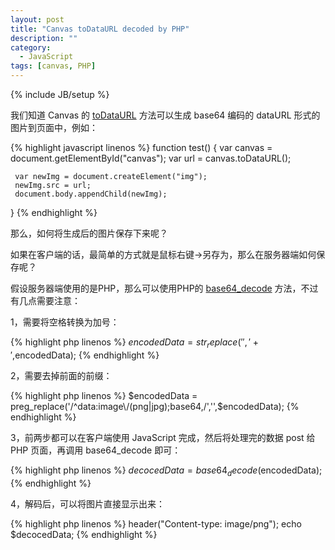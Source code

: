 ```yaml
---
layout: post
title: "Canvas toDataURL decoded by PHP"
description: ""
category:
  - JavaScript
tags: [canvas, PHP]
---
```

{% include JB/setup %}

我们知道 Canvas 的 [toDataURL](https://developer.mozilla.org/en-US/docs/DOM/HTMLCanvasElement) 方法可以生成 base64 编码的 dataURL 形式的图片到页面中，例如：

{% highlight javascript linenos %}
function test() {
     var canvas = document.getElementById("canvas");
     var url = canvas.toDataURL();

     var newImg = document.createElement("img");
     newImg.src = url;
     document.body.appendChild(newImg);
}
{% endhighlight %}

那么，如何将生成后的图片保存下来呢？

如果在客户端的话，最简单的方式就是鼠标右键->另存为，那么在服务器端如何保存呢？

假设服务器端使用的是PHP，那么可以使用PHP的 [base64_decode](http://php.net/manual/en/function.base64-decode.php) 方法，不过有几点需要注意：

1，需要将空格转换为加号：

{% highlight php linenos %}
$encodedData = str_replace(' ','+',$encodedData);
{% endhighlight %}

2，需要去掉前面的前缀：

{% highlight php linenos %}
$encodedData = preg_replace('/^data:image\/(png|jpg);base64,/','',$encodedData);
{% endhighlight %}

3，前两步都可以在客户端使用 JavaScript 完成，然后将处理完的数据 post 给 PHP 页面，再调用 base64_decode 即可：

{% highlight php linenos %}
$decocedData = base64_decode($encodedData);
{% endhighlight %}

4，解码后，可以将图片直接显示出来：

{% highlight php linenos %}
header("Content-type: image/png");
echo $decocedData;
{% endhighlight %}